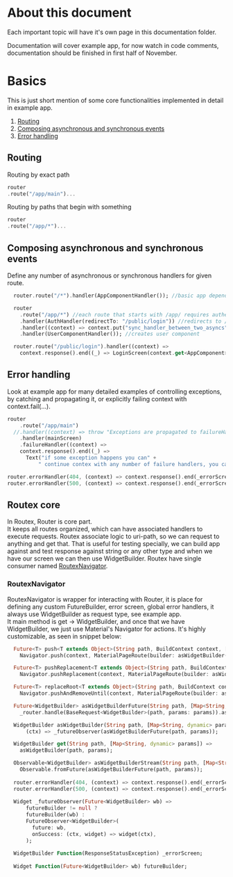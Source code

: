About this document
========
Each important topic will have it's own page in this documentation folder.

Documentation will cover example app, for now watch in code comments, documentation should be finished in first half of November.

# Basics
This is just short mention of some core functionalities implemented in detail in example app.

1. [Routing](#routing)
1. [Composing asynchronous and synchronous events](#composing-asynchronous-and-synchronous-events)
1. [Error handling](#error-handling)

## Routing

Routing by exact path
```dart
router
.route("/app/main")...
```

Routing by paths that begin with something
```dart
router
.route("/app/*")...
```

## Composing asynchronous and synchronous events
Define any number of asynchronous or synchronous handlers for given route.
```dart
  router.route("/*").handler(AppComponentHandler()); //basic app dependencies, available on app level

  router
    .route("/app/*") //each route that starts with /app/ requires authenthicated user, and user component for di
    .handler(AuthHandler(redirectTo: "/public/login")) //redirects to /public/login if user isn't presented.
    .handler((context) => context.put("sync_handler_between_two_asyncs", "Hello ${context.get<User>(User.key).name} :)").next())
    .handler(UserComponentHandler()); //creates user component

  router.route("/public/login").handler((context) =>
    context.response().end((_) => LoginScreen(context.get<AppComponent>(AppComponent.key).setUser)));
```

## Error handling
Look at example app for many detailed examples of controlling exceptions, by catching and propagating it, or explicitly failing context with context.fail(...).
```dart
router
    .route("/app/main")
  //.handler((context) => throw "Exceptions are propagated to failureHandlers or left to global error handlers.")
    .handler(mainScreen)
    .failureHandler((context) =>
    context.response().end((_) =>
      Text("if some exception happens you can" +
          " continue contex with any number of failure handlers, you can show error screen or simply omit failureHandlers and propagate error to global error handlers.")));

router.errorHandler(404, (context) => context.response().end(_errorScreen(ResponseStatusException(404))));
router.errorHandler(500, (context) => context.response().end(_errorScreen(ResponseStatusException(500, context.failure))));
```

## Routex core
In Routex, Router is core part.  
It keeps all routes organized, which can have associated handlers to execute requests.
Routex associate logic to uri-path, so we can request to anything and get that.
That is useful for testing specially, we can build app against and test response against string or any other type 
and when we have our screen we can then use WidgetBuilder.
Routex have single consumer named [RoutexNavigator](#routexnavigator).

### RoutexNavigator
RoutexNavigator is wrapper for interacting with Router, it is place for defining any custom FutureBuilder, error screen, global error handlers, it always use WidgetBuilder as request type, see example app.  
It main method is get -> WidgetBuilder, and once that we have WidgetBuilder, we just use Material's Navigator for actions.
It's highly customizable, as seen in snippet below:  
```dart
  Future<T> push<T extends Object>(String path, BuildContext context, [Map<String, dynamic> params]) =>
    Navigator.push(context, MaterialPageRoute(builder: asWidgetBuilder(path, params)));

  Future<T> pushReplacement<T extends Object>(String path, BuildContext context, [Map<String, dynamic> params]) =>
    Navigator.pushReplacement(context, MaterialPageRoute(builder: asWidgetBuilder(path, params)));

  Future<T> replaceRoot<T extends Object>(String path, BuildContext context, [Map<String, dynamic> params]) =>
    Navigator.pushAndRemoveUntil(context, MaterialPageRoute(builder: asWidgetBuilder(path, params)), (_) => false,);

  Future<WidgetBuilder> asWidgetBuilderFuture(String path, [Map<String, dynamic> params]) =>
    _router.handle(BaseRequest<WidgetBuilder>(path, params: params)).asFuture();

  WidgetBuilder asWidgetBuilder(String path, [Map<String, dynamic> params]) =>
      (ctx) => _futureObserver(asWidgetBuilderFuture(path, params));

  WidgetBuilder get(String path, [Map<String, dynamic> params]) =>
    asWidgetBuilder(path, params);

  Observable<WidgetBuilder> asWidgetBuilderStream(String path, [Map<String, dynamic> params]) =>
    Observable.fromFuture(asWidgetBuilderFuture(path, params));
  
  router.errorHandler(404, (context) => context.response().end(_errorScreen(ResponseStatusException(404))));
  router.errorHandler(500, (context) => context.response().end(_errorScreen(ResponseStatusException(500, context.failure))));
  
  Widget _futureObserver(Future<WidgetBuilder> wb) =>
      futureBuilder != null ?
      futureBuilder(wb) :
      FutureObserver<WidgetBuilder>(
        future: wb,
        onSuccess: (ctx, widget) => widget(ctx),
      );
  
  WidgetBuilder Function(ResponseStatusException) _errorScreen;
  
  Widget Function(Future<WidgetBuilder> wb) futureBuilder;
 ```
